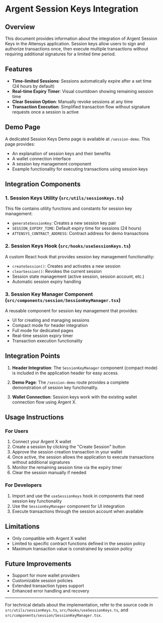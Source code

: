 # Argent Session Keys Integration

## Overview

This document provides information about the integration of Argent Session Keys in the Attensys application. Session keys allow users to sign and authorize transactions once, then execute multiple transactions without requiring additional signatures for a limited time period.

## Features

- **Time-limited Sessions**: Sessions automatically expire after a set time (24 hours by default)
- **Real-time Expiry Timer**: Visual countdown showing remaining session time
- **Clear Session Option**: Manually revoke sessions at any time
- **Transaction Execution**: Simplified transaction flow without signature requests once a session is active

## Demo Page

A dedicated Session Keys Demo page is available at `/session-demo`. This page provides:

- An explanation of session keys and their benefits
- A wallet connection interface
- A session key management component
- Example functionality for executing transactions using session keys

## Integration Components

### 1. Session Keys Utility (`src/utils/sessionKeys.ts`)

This file contains utility functions and constants for session key management:

- `generateSessionKey`: Creates a new session key pair
- `SESSION_EXPIRY_TIME`: Default expiry time for sessions (24 hours)
- `ATTENSYS_CONTRACT_ADDRESS`: Contract address for demo transactions

### 2. Session Keys Hook (`src/hooks/useSessionKeys.ts`)

A custom React hook that provides session key management functionality:

- `createSession()`: Creates and activates a new session
- `clearSession()`: Revokes the current session
- Session state management (active session, session account, etc.)
- Automatic session expiry handling

### 3. Session Key Manager Component (`src/components/session/SessionKeyManager.tsx`)

A reusable component for session key management that provides:

- UI for creating and managing sessions
- Compact mode for header integration
- Full mode for dedicated pages
- Real-time session expiry timer
- Transaction execution functionality

## Integration Points

1. **Header Integration**: The `SessionKeyManager` component (compact mode) is included in the application header for easy access.

2. **Demo Page**: The `/session-demo` route provides a complete demonstration of session key functionality.

3. **Wallet Connection**: Session keys work with the existing wallet connection flow using Argent X.

## Usage Instructions

### For Users

1. Connect your Argent X wallet
2. Create a session by clicking the "Create Session" button
3. Approve the session creation transaction in your wallet
4. Once active, the session allows the application to execute transactions without additional signatures
5. Monitor the remaining session time via the expiry timer
6. Clear the session manually if needed

### For Developers

1. Import and use the `useSessionKeys` hook in components that need session key functionality
2. Use the `SessionKeyManager` component for UI integration
3. Execute transactions through the session account when available

## Limitations

- Only compatible with Argent X wallet
- Limited to specific contract functions defined in the session policy
- Maximum transaction value is constrained by session policy

## Future Improvements

- Support for more wallet providers
- Customizable session policies
- Extended transaction types support
- Enhanced error handling and recovery

---

For technical details about the implementation, refer to the source code in `src/utils/sessionKeys.ts`, `src/hooks/useSessionKeys.ts`, and `src/components/session/SessionKeyManager.tsx`. 